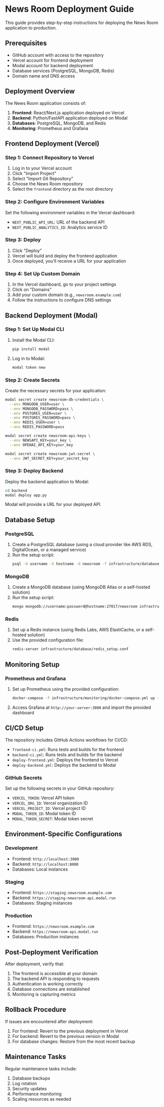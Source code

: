# News Room Deployment Guide

This guide provides step-by-step instructions for deploying the News Room application to production.

## Prerequisites

- GitHub account with access to the repository
- Vercel account for frontend deployment
- Modal account for backend deployment
- Database services (PostgreSQL, MongoDB, Redis)
- Domain name and DNS access

## Deployment Overview

The News Room application consists of:

1. **Frontend**: React/Next.js application deployed on Vercel
2. **Backend**: Python/FastAPI application deployed on Modal
3. **Databases**: PostgreSQL, MongoDB, and Redis
4. **Monitoring**: Prometheus and Grafana

## Frontend Deployment (Vercel)

### Step 1: Connect Repository to Vercel

1. Log in to your Vercel account
2. Click "Import Project"
3. Select "Import Git Repository"
4. Choose the News Room repository
5. Select the `frontend` directory as the root directory

### Step 2: Configure Environment Variables

Set the following environment variables in the Vercel dashboard:

- `NEXT_PUBLIC_API_URL`: URL of the backend API
- `NEXT_PUBLIC_ANALYTICS_ID`: Analytics service ID

### Step 3: Deploy

1. Click "Deploy"
2. Vercel will build and deploy the frontend application
3. Once deployed, you'll receive a URL for your application

### Step 4: Set Up Custom Domain

1. In the Vercel dashboard, go to your project settings
2. Click on "Domains"
3. Add your custom domain (e.g., `newsroom.example.com`)
4. Follow the instructions to configure DNS settings

## Backend Deployment (Modal)

### Step 1: Set Up Modal CLI

1. Install the Modal CLI:
   ```bash
   pip install modal
   ```

2. Log in to Modal:
   ```bash
   modal token new
   ```

### Step 2: Create Secrets

Create the necessary secrets for your application:

```bash
modal secret create newsroom-db-credentials \
  --env MONGODB_USER=user \
  --env MONGODB_PASSWORD=pass \
  --env POSTGRES_USER=user \
  --env POSTGRES_PASSWORD=pass \
  --env REDIS_USER=user \
  --env REDIS_PASSWORD=pass

modal secret create newsroom-api-keys \
  --env NEWSAPI_KEY=your_key \
  --env OPENAI_API_KEY=your_key

modal secret create newsroom-jwt-secret \
  --env JWT_SECRET_KEY=your_secret_key
```

### Step 3: Deploy Backend

Deploy the backend application to Modal:

```bash
cd backend
modal deploy app.py
```

Modal will provide a URL for your deployed API.

## Database Setup

### PostgreSQL

1. Create a PostgreSQL database (using a cloud provider like AWS RDS, DigitalOcean, or a managed service)
2. Run the setup script:
   ```bash
   psql -U username -h hostname -d newsroom -f infrastructure/database/postgres_setup.sql
   ```

### MongoDB

1. Create a MongoDB database (using MongoDB Atlas or a self-hosted solution)
2. Run the setup script:
   ```bash
   mongo mongodb://username:password@hostname:27017/newsroom infrastructure/database/mongodb_setup.js
   ```

### Redis

1. Set up a Redis instance (using Redis Labs, AWS ElastiCache, or a self-hosted solution)
2. Use the provided configuration file:
   ```bash
   redis-server infrastructure/database/redis_setup.conf
   ```

## Monitoring Setup

### Prometheus and Grafana

1. Set up Prometheus using the provided configuration:
   ```bash
   docker-compose -f infrastructure/monitoring/docker-compose.yml up -d
   ```

2. Access Grafana at `http://your-server:3000` and import the provided dashboard

## CI/CD Setup

The repository includes GitHub Actions workflows for CI/CD:

- `frontend-ci.yml`: Runs tests and builds for the frontend
- `backend-ci.yml`: Runs tests and builds for the backend
- `deploy-frontend.yml`: Deploys the frontend to Vercel
- `deploy-backend.yml`: Deploys the backend to Modal

### GitHub Secrets

Set up the following secrets in your GitHub repository:

- `VERCEL_TOKEN`: Vercel API token
- `VERCEL_ORG_ID`: Vercel organization ID
- `VERCEL_PROJECT_ID`: Vercel project ID
- `MODAL_TOKEN_ID`: Modal token ID
- `MODAL_TOKEN_SECRET`: Modal token secret

## Environment-Specific Configurations

### Development

- Frontend: `http://localhost:3000`
- Backend: `http://localhost:8000`
- Databases: Local instances

### Staging

- Frontend: `https://staging.newsroom.example.com`
- Backend: `https://staging-newsroom-api.modal.run`
- Databases: Staging instances

### Production

- Frontend: `https://newsroom.example.com`
- Backend: `https://newsroom-api.modal.run`
- Databases: Production instances

## Post-Deployment Verification

After deployment, verify that:

1. The frontend is accessible at your domain
2. The backend API is responding to requests
3. Authentication is working correctly
4. Database connections are established
5. Monitoring is capturing metrics

## Rollback Procedure

If issues are encountered after deployment:

1. For frontend: Revert to the previous deployment in Vercel
2. For backend: Revert to the previous version in Modal
3. For database changes: Restore from the most recent backup

## Maintenance Tasks

Regular maintenance tasks include:

1. Database backups
2. Log rotation
3. Security updates
4. Performance monitoring
5. Scaling resources as needed

